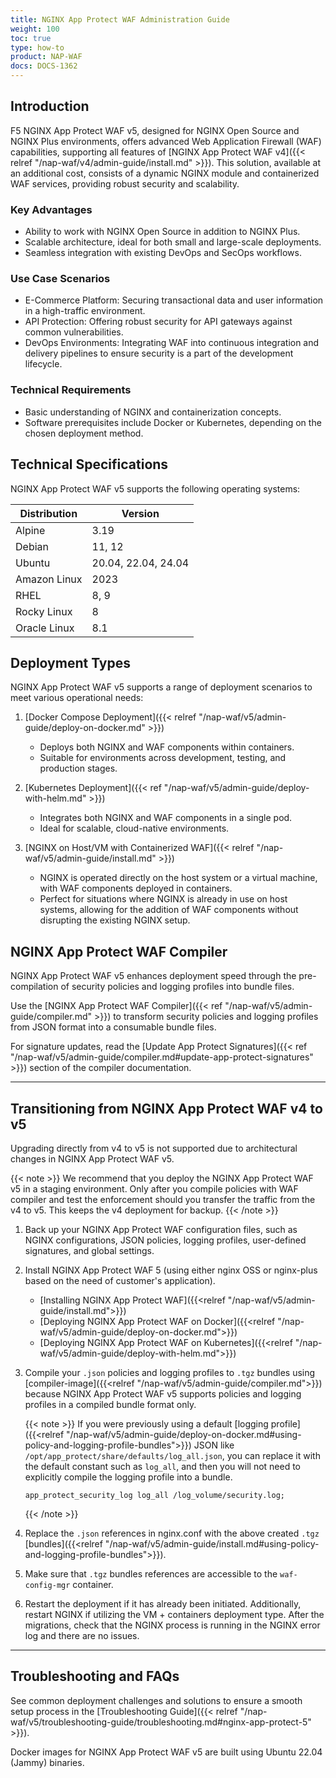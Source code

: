 ```yaml
---
title: NGINX App Protect WAF Administration Guide
weight: 100
toc: true
type: how-to
product: NAP-WAF
docs: DOCS-1362
---
```


## Introduction

F5 NGINX App Protect WAF v5, designed for NGINX Open Source and NGINX Plus environments, offers advanced Web Application Firewall (WAF) capabilities, supporting all features of [NGINX App Protect WAF v4]({{< relref "/nap-waf/v4/admin-guide/install.md" >}}). This solution, available at an additional cost, consists of a dynamic NGINX module and containerized WAF services, providing robust security and scalability.

### Key Advantages

- Ability to work with NGINX Open Source in addition to NGINX Plus.
- Scalable architecture, ideal for both small and large-scale deployments.
- Seamless integration with existing DevOps and SecOps workflows.

### Use Case Scenarios

- E-Commerce Platform: Securing transactional data and user information in a high-traffic environment.
- API Protection: Offering robust security for API gateways against common vulnerabilities.
- DevOps Environments: Integrating WAF into continuous integration and delivery pipelines to ensure security is a part of the development lifecycle.

### Technical Requirements

- Basic understanding of NGINX and containerization concepts.
- Software prerequisites include Docker or Kubernetes, depending on the chosen deployment method.

## Technical Specifications

NGINX App Protect WAF v5 supports the following operating systems:

| Distribution | Version             |
| ------------ | ------------------- |
| Alpine       | 3.19                |
| Debian       | 11, 12              |
| Ubuntu       | 20.04, 22.04, 24.04 |
| Amazon Linux | 2023                |
| RHEL         | 8, 9                |
| Rocky Linux  | 8                   |
| Oracle Linux | 8.1                 |

## Deployment Types

NGINX App Protect WAF v5 supports a range of deployment scenarios to meet various operational needs:

1. [Docker Compose Deployment]({{< relref "/nap-waf/v5/admin-guide/deploy-on-docker.md" >}})
   - Deploys both NGINX and WAF components within containers.
   - Suitable for environments across development, testing, and production stages.

2. [Kubernetes Deployment]({{< ref "/nap-waf/v5/admin-guide/deploy-with-helm.md" >}})
   - Integrates both NGINX and WAF components in a single pod.
   - Ideal for scalable, cloud-native environments.

3. [NGINX on Host/VM with Containerized WAF]({{< relref "/nap-waf/v5/admin-guide/install.md" >}})
   - NGINX is operated directly on the host system or a virtual machine, with WAF components deployed in containers.
   - Perfect for situations where NGINX is already in use on host systems, allowing for the addition of WAF components without disrupting the existing NGINX setup.

## NGINX App Protect WAF Compiler

NGINX App Protect WAF v5 enhances deployment speed through the pre-compilation of security policies and logging profiles into bundle files.

Use the [NGINX App Protect WAF Compiler]({{< ref "/nap-waf/v5/admin-guide/compiler.md" >}}) to transform security policies and logging profiles from JSON format into a consumable bundle files.

For signature updates, read the [Update App Protect Signatures]({{< ref "/nap-waf/v5/admin-guide/compiler.md#update-app-protect-signatures" >}}) section of the compiler documentation.

---

## Transitioning from NGINX App Protect WAF v4 to v5

Upgrading directly from v4 to v5 is not supported due to architectural changes in NGINX App Protect WAF v5.

{{< note >}}
We recommend that you deploy the NGINX App Protect WAF v5 in a staging environment.  Only after you compile policies with WAF compiler and test the enforcement should you transfer the traffic from the v4 to v5. This keeps the v4 deployment for backup.
{{< /note >}}

1. Back up your NGINX App Protect WAF configuration files, such as NGINX configurations, JSON policies, logging profiles, user-defined signatures, and global settings.

1. Install NGINX App Protect WAF 5 (using either nginx OSS or nginx-plus based on the need of customer's application).
   - [Installing NGINX App Protect WAF]({{<relref "/nap-waf/v5/admin-guide/install.md">}})
   - [Deploying NGINX App Protect WAF on Docker]({{<relref "/nap-waf/v5/admin-guide/deploy-on-docker.md">}})
   - [Deploying NGINX App Protect WAF on Kubernetes]({{<relref "/nap-waf/v5/admin-guide/deploy-with-helm.md">}})

1. Compile your `.json` policies and logging profiles to `.tgz` bundles using [compiler-image]({{<relref "/nap-waf/v5/admin-guide/compiler.md">}}) because NGINX App Protect WAF v5 supports policies and logging profiles in a compiled bundle format only.

   {{< note >}}
   If you were previously using a default [logging profile]({{<relref "/nap-waf/v5/admin-guide/deploy-on-docker.md#using-policy-and-logging-profile-bundles">}}) JSON like `/opt/app_protect/share/defaults/log_all.json`, you can replace it with the default constant such as `log_all`, and then you will not need to explicitly compile the logging profile into a bundle.

   ```nginx
   app_protect_security_log log_all /log_volume/security.log;
   ```

   {{< /note >}}

1. Replace the `.json` references in nginx.conf with the above created `.tgz` [bundles]({{<relref "/nap-waf/v5/admin-guide/install.md#using-policy-and-logging-profile-bundles">}}).

1. Make sure that `.tgz` bundles references are accessible to the `waf-config-mgr` container.

1. Restart the deployment if it has already been initiated. Additionally, restart NGINX if utilizing the VM + containers deployment type.  After the migrations, check that the NGINX process is running in the NGINX error log and there are no issues.


---

## Troubleshooting and FAQs

See common deployment challenges and solutions to ensure a smooth setup process in the [Troubleshooting Guide]({{< relref "/nap-waf/v5/troubleshooting-guide/troubleshooting.md#nginx-app-protect-5" >}}).

Docker images for NGINX App Protect WAF v5 are built using Ubuntu 22.04 (Jammy) binaries.
